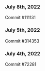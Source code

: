 ### July 8th, 2022

Commit #111131

### July 5th, 2022

Commit #314353


### July 4th, 2022

Commit #72281
